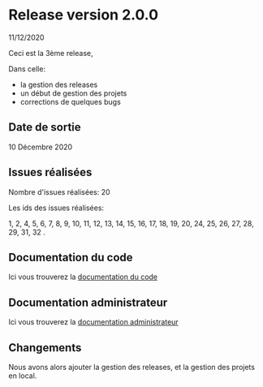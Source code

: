 # Release version 2.0.0

11/12/2020

Ceci est la 3ème release,

Dans celle:

- la gestion des releases
- un début de gestion des projets
- corrections de quelques bugs

## Date de sortie

10 Décembre 2020

## Issues réalisées

Nombre d'issues réalisées: 20

Les ids des issues réalisées:

1, 2, 4, 5, 6, 7, 8, 9, 10, 11, 12, 13, 14, 15, 16, 17, 18, 19, 20, 24, 25, 26, 27, 28, 29, 31, 32 .

## Documentation du code

Ici vous trouverez la [documentation du code](https://github.com/smelezan/g2-eq1_release/blob/main/CodeDocumention.md)

## Documentation administrateur

Ici vous trouverez la [documentation administrateur](https://github.com/smelezan/g2-eq1_release/blob/main/Documentation.md)

## Changements

Nous avons alors ajouter la gestion des releases, et la gestion des projets en local.
